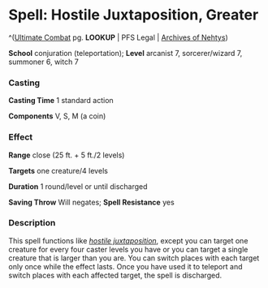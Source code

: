 # Spell: Hostile Juxtaposition, Greater

^([Ultimate Combat][ss-greater-hostile-juxtaposition] pg. **LOOKUP** | PFS Legal | [Archives of Nehtys][sn-greater-hostile-juxtaposition])

**School** conjuration (teleportation); **Level** arcanist 7, sorcerer/wizard 7, summoner 6, witch 7

### Casting

**Casting Time** 1 standard action  

**Components** V, S, M (a coin)

### Effect

**Range** close (25 ft. + 5 ft./2 levels)  

**Targets** one creature/4 levels  

**Duration** 1 round/level or until discharged  

**Saving Throw** Will negates; **Spell Resistance** yes

### Description

This spell functions like _[hostile juxtaposition]_, except you can target one creature for every four caster levels you have or you can target a single creature that is larger than you are. You can switch places with each target only once while the effect lasts. Once you have used it to teleport and switch places with each affected target, the spell is discharged.

[ss-greater-hostile-juxtaposition]: http://paizo.com/pathfinderRPG/v57
[sn-greater-hostile-juxtaposition]: http://www.archivesofnethys.com/SpellDisplay.aspx?ItemName=Hostile%20Juxtaposition%2C%20Greater
[hostile juxtaposition]: http://www.archivesofnethys.com/SpellDisplay.aspx?ItemName=hostile%20juxtaposition